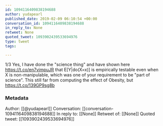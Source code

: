 ```yaml
---
id: 1094116409838194688
author: yudapearl
published_date: 2019-02-09 06:10:54 +00:00
conversation_id: 1094116409838194688
in_reply_to: None
retweet: None
quoted_tweet: 1093902439533694976
type: tweet
tags:

---
```


1/3
Yes, I have done the "science thing" and have shown here https://t.co/en7vjmpuJR that E[Y|do(X=x)] is empirically testable even when X is non-manipulable, which was one of your requirement to be "part of science". This still far from computing the effect of Obesity, but https://t.co/139GP9sg8b

### Metadata

Author: [[@yudapearl]]
Conversation: [[conversation-1094116409838194688]]
In reply to: [[None]]
Retweet of: [[None]]
Quoted tweet: [[1093902439533694976]]
